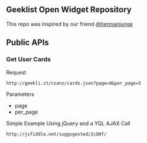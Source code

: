 ## Geeklist Open Widget Repository

This repo was inspired by our friend [@hermanjunge](http://geekli.st/hermanjunge)

## Public APIs

### Get User Cards

Request

	http://geekli.st/csanz/cards.json?page=0&per_page=5

Parameters

* page
* per_page  

Simple Example Using jQuery and a YQL AJAX Call

	http://jsfiddle.net/suggsgested/2cQHf/